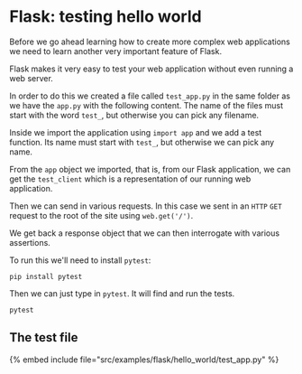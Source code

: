 # Flask: testing hello world

Before we go ahead learning how to create more complex web applications we need to learn another very important feature of Flask.

Flask makes it very easy to test your web application without even running a web server.

In order to do this we created a file called `test_app.py` in the same folder as we have the `app.py` with the following content.
The name of the files must start with the word `test_`, but otherwise you can pick any filename.

Inside we import the application using `import app` and we add a test function. Its name must start with `test_`, but otherwise we can pick any name.

From the `app` object we imported, that is, from our Flask application, we can get the `test_client` which is a representation of our running web application.

Then we can send in various requests. In this case we sent in an `HTTP` `GET` request to the root of the site using `web.get('/')`.

We get back a response object that we can then interrogate with various assertions.

To run this we'll need to install `pytest`:

```
pip install pytest
```

Then we can just type in `pytest`. It will find and run the tests.

```
pytest
```

## The test file

{% embed include file="src/examples/flask/hello_world/test_app.py" %}


